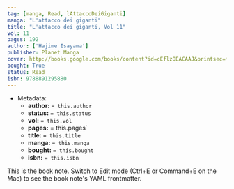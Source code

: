 ```yaml
---
tag: [manga, Read, lAttaccoDeiGiganti]
manga: "L'attacco dei giganti"
title: "L'attacco dei giganti, Vol 11"
vol: 11
pages: 192
author: ['Hajime Isayama']
publisher: Planet Manga
cover: http://books.google.com/books/content?id=cEflzQEACAAJ&printsec=frontcover&img=1&zoom=1&source=gbs_api
bought: True
status: Read
isbn: 9788891295880
---
```


- Metadata:
    - **author:** `= this.author`
    - **status:** `= this.status`
    - **vol:** `= this.vol`
    - **pages:** = this.pages`
    - **title:** `= this.title`
    - **manga:** `= this.manga`
    - **bought:** `= this.bought`
    - **isbn:** `= this.isbn`


This is the book note. Switch to Edit mode (Ctrl+E or Command+E on the Mac) to see the book note's YAML frontmatter.